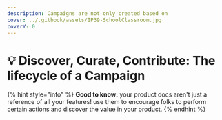```yaml
---
description: Campaigns are not only created based on
cover: ../.gitbook/assets/IP39-SchoolClassroom.jpg
coverY: 0
---
```


# 💡 Discover, Curate, Contribute: The lifecycle of a Campaign

{% hint style="info" %}
**Good to know:** your product docs aren't just a reference of all your features! use them to encourage folks to perform certain actions and discover the value in your product.
{% endhint %}
